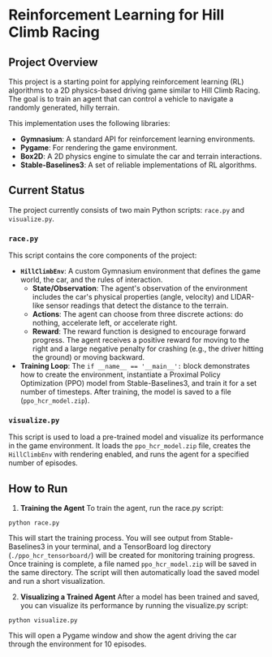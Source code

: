 # Reinforcement Learning for Hill Climb Racing

## Project Overview

This project is a starting point for applying reinforcement learning (RL) algorithms to a 2D physics-based driving game similar to Hill Climb Racing. The goal is to train an agent that can control a vehicle to navigate a randomly generated, hilly terrain.

This implementation uses the following libraries:
- **Gymnasium**: A standard API for reinforcement learning environments.
- **Pygame**: For rendering the game environment.
- **Box2D**: A 2D physics engine to simulate the car and terrain interactions.
- **Stable-Baselines3**: A set of reliable implementations of RL algorithms.

## Current Status

The project currently consists of two main Python scripts: `race.py` and `visualize.py`.

### `race.py`

This script contains the core components of the project:

- **`HillClimbEnv`**: A custom Gymnasium environment that defines the game world, the car, and the rules of interaction.
  - **State/Observation**: The agent's observation of the environment includes the car's physical properties (angle, velocity) and LIDAR-like sensor readings that detect the distance to the terrain.
  - **Actions**: The agent can choose from three discrete actions: do nothing, accelerate left, or accelerate right.
  - **Reward**: The reward function is designed to encourage forward progress. The agent receives a positive reward for moving to the right and a large negative penalty for crashing (e.g., the driver hitting the ground) or moving backward.
- **Training Loop**: The `if __name__ == '__main__':` block demonstrates how to create the environment, instantiate a Proximal Policy Optimization (PPO) model from Stable-Baselines3, and train it for a set number of timesteps. After training, the model is saved to a file (`ppo_hcr_model.zip`).

### `visualize.py`

This script is used to load a pre-trained model and visualize its performance in the game environment. It loads the `ppo_hcr_model.zip` file, creates the `HillClimbEnv` with rendering enabled, and runs the agent for a specified number of episodes.

## How to Run

1. **Training the Agent**
To train the agent, run the race.py script:

```
python race.py
```

This will start the training process. You will see output from Stable-Baselines3 in your terminal, and a TensorBoard log directory (`./ppo_hcr_tensorboard/`) will be created for monitoring training progress. Once training is complete, a file named `ppo_hcr_model.zip` will be saved in the same directory. The script will then automatically load the saved model and run a short visualization.

2. **Visualizing a Trained Agent**
After a model has been trained and saved, you can visualize its performance by running the visualize.py script:

```
python visualize.py
```
This will open a Pygame window and show the agent driving the car through the environment for 10 episodes.